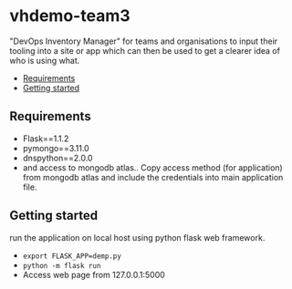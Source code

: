 # vhdemo-team3

"DevOps Inventory Manager" for teams and organisations to input their tooling into a site or app which can then be used to get a clearer idea of who is using what.

* [Requirements](#requirementes)
* [Getting started](#getting-started)

## Requirements
* Flask==1.1.2
* pymongo==3.11.0
* dnspython==2.0.0
* and access to mongodb atlas.. Copy access method (for application) from mongodb atlas and include the credentials into main application file.

## Getting started
run the application on local host using python flask web framework.

* ``export FLASK_APP=demp.py``
* ``python -m flask run``
* Access web page from 127.0.0.1:5000


